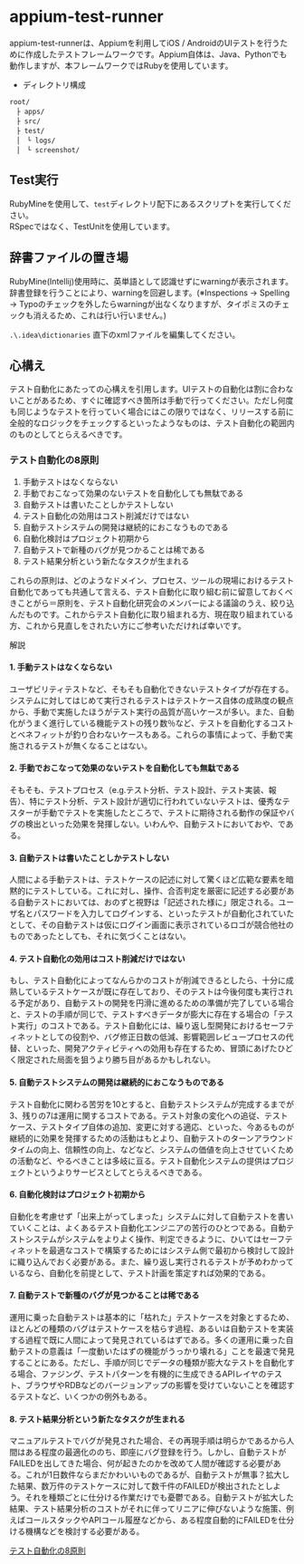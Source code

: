 # appium-test-runner
appium-test-runnerは、Appiumを利用してiOS / AndroidのUIテストを行うために作成したテストフレームワークです。Appium自体は、Java、Pythonでも動作しますが、本フレームワークではRubyを使用しています。

- ディレクトリ構成
```
root/
　├ apps/
　├ src/
　├ test/
　│　└ logs/
　│　└ screenshot/
```

## Test実行
RubyMineを使用して、`test`ディレクトリ配下にあるスクリプトを実行してください。  
RSpecではなく、TestUnitを使用しています。

## 辞書ファイルの置き場
RubyMine(Intellij)使用時に、英単語として認識せずにwarningが表示されます。辞書登録を行うことにより、warningを回避します。(※Inspections -> Spelling -> Typoのチェックを外したらwarningが出なくなりますが、タイポミスのチェックも消えるため、これは行い行いません。)

`.\.idea\dictionaries` 直下のxmlファイルを編集してください。

## 心構え
テスト自動化にあたっての心構えを引用します。UIテストの自動化は割に合わないことがあるため、すぐに確認すべき箇所は手動で行ってください。ただし何度も同じようなテストを行っていく場合にはこの限りではなく、リリースする前に全般的なロジックをチェックするといったようなものは、テスト自動化の範囲内のものとしてとらえるべきです。

### テスト自動化の8原則
1. 手動テストはなくならない
2. 手動でおこなって効果のないテストを自動化しても無駄である
3. 自動テストは書いたことしかテストしない
4. テスト自動化の効用はコスト削減だけではない
5. 自動テストシステムの開発は継続的におこなうものである
6. 自動化検討はプロジェクト初期から
7. 自動テストで新種のバグが見つかることは稀である
8. テスト結果分析という新たなタスクが生まれる

これらの原則は、どのようなドメイン、プロセス、ツールの現場におけるテスト自動化であっても共通して言える、テスト自動化に取り組む前に留意しておくべきことがら＝原則を、テスト自動化研究会のメンバーによる議論のうえ、絞り込んだものです。これからテスト自動化に取り組まれる方、現在取り組まれている方、これから見直しをされたい方にご参考いただければ幸いです。

解説

#### 1. 手動テストはなくならない

ユーザビリティテストなど、そもそも自動化できないテストタイプが存在する。システムに対してはじめて実行されるテストはテストケース自体の成熟度の観点から、手動で実施したほうがテスト実行の品質が高いケースが多い。また、自動化がうまく進行している機能テストの残り数％など、テストを自動化するコストとベネフィットが釣り合わないケースもある。これらの事情によって、手動で実施されるテストが無くなることはない。

#### 2. 手動でおこなって効果のないテストを自動化しても無駄である

そもそも、テストプロセス（e.g.テスト分析、テスト設計、テスト実装、報告）、特にテスト分析、テスト設計が適切に行われていないテストは、優秀なテスターが手動でテストを実施したところで、テストに期待される動作の保証やバグの検出といった効果を発揮しない。いわんや、自動テストにおいておや、である。

#### 3. 自動テストは書いたことしかテストしない

人間による手動テストは、テストケースの記述に対して驚くほど広範な要素を暗黙的にテストしている。これに対し、操作、合否判定を厳密に記述する必要がある自動テストにおいては、おのずと視野は「記述された様に」限定される。ユーザ名とパスワードを入力してログインする、といったテストが自動化されていたとして、その自動テストは仮にログイン画面に表示されているロゴが競合他社のものであったとしても、それに気づくことはない。

#### 4. テスト自動化の効用はコスト削減だけではない

もし、テスト自動化によってなんらかのコストが削減できるとしたら、十分に成熟しているテストケースが既に存在しており、そのテストは今後何度も実行される予定があり、自動テストの開発を円滑に進めるための準備が完了している場合と、テストの手順が同じで、テストすべきデータが膨大に存在する場合の「テスト実行」のコストである。テスト自動化には、繰り返し型開発におけるセーフティネットとしての役割や、バグ修正日数の低減、影響範囲レビュープロセスの代替、といった、開発アクティビティへの効用も存在するため、冒頭にあげたひどく限定された局面を狙うより勝ち目があるかもしれない。

#### 5. 自動テストシステムの開発は継続的におこなうものである

テスト自動化に関わる苦労を10とすると、自動テストシステムが完成するまでが3、残りの7は運用に関するコストである。テスト対象の変化への追従、テストケース、テストタイプ自体の追加、変更に対する適応、といった、今あるものが継続的に効果を発揮するための活動はもとより、自動テストのターンアラウンドタイムの向上、信頼性の向上、などなど、システムの価値を向上させていくための活動など、やるべきことは多岐に亘る。テスト自動化システムの提供はプロジェクトというよりサービスとしてとらえるべきである。

#### 6. 自動化検討はプロジェクト初期から

自動化を考慮せず「出来上がってしまった」システムに対して自動テストを書いていくことは、よくあるテスト自動化エンジニアの苦行のひとつである。自動テストシステムがシステムをよりよく操作、判定できるように、ひいてはセーフティネットを最適なコストで構築するためにはシステム側で最初から検討して設計に織り込んでおく必要がある。また、繰り返し実行されるテストが予めわかっているなら、自動化を前提として、テスト計画を策定すれば効果的である。

#### 7. 自動テストで新種のバグが見つかることは稀である

運用に乗った自動テストは基本的に「枯れた」テストケースを対象とするため、ほとんどの種類のバグはテストケースを枯らす過程、あるいは自動テストを実装する過程で既に人間によって発見されているはずである。多くの運用に乗った自動テストの意義は「一度動いたはずの機能がうっかり壊れる」ことを最速で発見することにある。ただし、手順が同じでデータの種類が膨大なテストを自動化する場合、ファジング、テストパターンを有機的に生成できるAPIレイヤのテスト、ブラウザやRDBなどのバージョンアップの影響を受けていないことを確認するテストなど、いくつかの例外もある。

#### 8. テスト結果分析という新たなタスクが生まれる

マニュアルテストでバグが発見された場合、その再現手順は明らかであるから人間はある程度の最適化ののち、即座にバグ登録を行う。しかし、自動テストがFAILEDを出してきた場合、何が起きたのかを改めて人間が確認する必要がある。これが1日数件ならまだかわいいものであるが、自動テストが無事？拡大した結果、数万件のテストケースに対して数千件のFAILEDが検出されたとしよう。それを種類ごとに仕分ける作業だけでも憂鬱である。自動テストが拡大した結果、テスト結果分析のコストがそれに伴ってリニアに伸びないような施策、例えばコールスタックやAPIコール履歴などから、ある程度自動的にFAILEDを仕分ける機構などを検討する必要がある。

[テスト自動化の8原則](https://sites.googl.com/site/testautomationresearch/test_automation_principle)